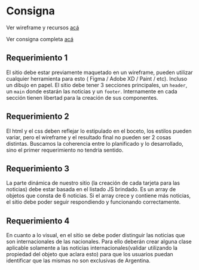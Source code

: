 # Consigna

Ver wireframe y recursos [acá](https://www.figma.com/file/4OQqIFoSMLRisjdBJY8F7w/CTD-FE2-CS8-Noticias?node-id=0%3A1)

Ver consigna completa [acá](https://drive.google.com/file/d/1K56tZusVNJvEiaXMQ9VKvvVwNRDwwnup/view)

## Requerimiento 1

El sitio debe estar previamente maquetado en un wireframe, pueden utilizar cualquier
herramienta para esto ( Figma / Adobe XD / Paint / etc). Incluso un dibujo en papel. El sitio debe
tener 3 secciones principales, un `header`, un `main` donde estarán las noticias y un `footer`.
Internamente en cada sección tienen libertad para la creación de sus componentes.

## Requerimiento 2

El html y el css deben reflejar lo estipulado en el boceto, los estilos pueden variar, pero el
wireframe y el resultado final no pueden ser 2 cosas distintas. Buscamos la coherencia entre lo
planificado y lo desarrollado, sino el primer requerimiento no tendría sentido.

## Requerimiento 3

La parte dinámica de nuestro sitio (la creación de cada tarjeta para las noticias) debe estar
basada en el listado JS brindado. Es un array de objetos que consta de 6 noticias. 
Si el array crece y contiene más noticias, el sitio debe poder
seguir respondiendo y funcionando correctamente.

## Requerimiento 4

En cuanto a lo visual, en el sitio se debe poder distinguir las noticias que son internacionales de
las nacionales. Para ello deberán crear alguna clase aplicable solamente a las noticias
internacionales(validar utilizando la propiedad del objeto que aclara esto) para que los usuarios
puedan identificar que las mismas no son exclusivas de Argentina.
